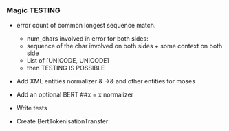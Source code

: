 
### Magic TESTING
- error count of common longest sequence match.
     - num_chars involved in error for both sides: 
     - sequence of the char involved on both sides + some context on both side
     - List of [UNICODE, UNICODE] 
     - then TESTING IS POSSIBLE  
    
- Add XML entities normalizer &amp; ->& and other entities for moses
- Add an optional BERT ##x = x normalizer
- Write tests
- Create BertTokenisationTransfer:
